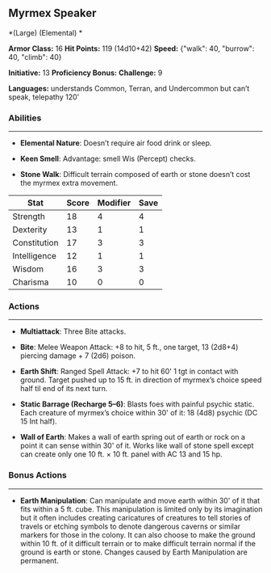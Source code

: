 ## Myrmex Speaker
*(Large) (Elemental) *

**Armor Class:** 16
**Hit Points:** 119 (14d10+42)
**Speed:** {"walk": 40, "burrow": 40, "climb": 40}

**Initiative:** 13
**Proficiency Bonus:**
**Challenge:** 9

**Languages:** understands Common, Terran, and Undercommon but can’t speak, telepathy 120'

### Abilities
 --- 
- **Elemental Nature**: Doesn’t require air food drink or sleep.

- **Keen Smell**: Advantage: smell Wis (Percept) checks.

- **Stone Walk**: Difficult terrain composed of earth or stone doesn’t cost the myrmex extra movement.



| Stat | Score | Modifier | Save |
| ---- | ---- | ---- | ---- |
| Strength | 18 | 4 | 4 |
| Dexterity | 13 | 1 | 1 |
| Constitution | 17 | 3 | 3 |
| Intelligence | 12 | 1 | 1 |
| Wisdom | 16 | 3 | 3 |
| Charisma | 10 | 0 | 0 |

### Actions
 --- 
- **Multiattack**: Three Bite attacks.

- **Bite**: Melee Weapon Attack: +8 to hit, 5 ft., one target, 13 (2d8+4) piercing damage + 7 (2d6) poison.

- **Earth Shift**: Ranged Spell Attack: +7 to hit 60' 1 tgt in contact with ground. Target pushed up to 15 ft. in direction of myrmex’s choice speed half til end of its next turn.

- **Static Barrage (Recharge 5–6)**: Blasts foes with painful psychic static. Each creature of myrmex’s choice within 30' of it: 18 (4d8) psychic (DC 15 Int half).

- **Wall of Earth**: Makes a wall of earth spring out of earth or rock on a point it can sense within 30' of it. Works like wall of stone spell except  can create only one 10 ft. × 10 ft. panel with AC 13 and 15 hp.

### Bonus Actions
 --- 
- **Earth Manipulation**: Can manipulate and move earth within 30' of it that fits within a 5 ft. cube. This manipulation is limited only by its imagination but it often includes creating caricatures of creatures to tell stories of travels or etching symbols to denote dangerous caverns or similar markers for those in the colony. It can also choose to make the ground within 10 ft. of it difficult terrain or to make difficult terrain normal if the ground is earth or stone. Changes caused by Earth Manipulation are permanent.

